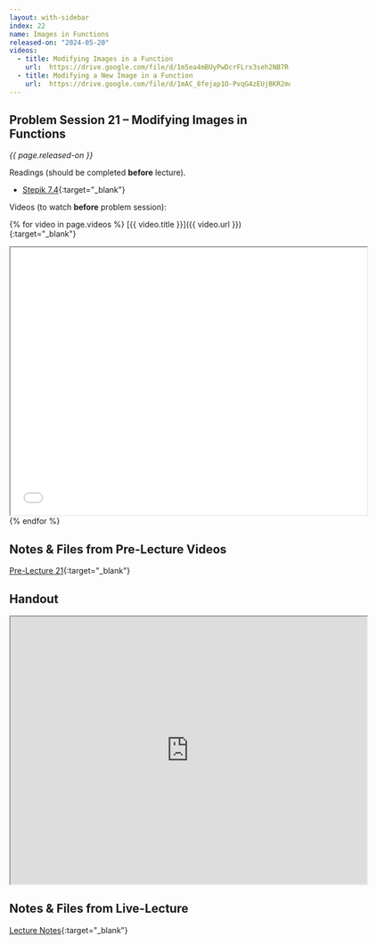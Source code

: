 ```yaml
---
layout: with-sidebar
index: 22
name: Images in Functions
released-on: "2024-05-20"
videos:
  - title: Modifying Images in a Function
    url:  https://drive.google.com/file/d/1m5ea4mBUyPwDcrFLrx3seh2NB7R-RA-g
  - title: Modifying a New Image in a Function
    url:  https://drive.google.com/file/d/1mAC_8fejap1O-PvqG4zEUjBKR2moPc0O
---
```


## Problem Session 21 – Modifying Images in Functions

_{{ page.released-on }}_

Readings (should be completed **before** lecture). 
- [Stepik 7.4](https://stepik.org/lesson/567196/step/1?unit=561469){:target="_blank"}

Videos (to watch **before** problem session):

{% for video in page.videos %}
[{{ video.title }}]({{ video.url }}){:target="_blank"}

<iframe src="{{ video.url }}/preview" width="640" height="480" allow="autoplay"></iframe>
{% endfor %}

## Notes & Files from Pre-Lecture Videos

[Pre-Lecture 21](https://github.com/ucsd-cse8a-sp24/ucsd-cse8a-sp24.github.io/tree/main/_pre-lectures/lecture-21){:target="_blank"}

## Handout

<iframe src="https://drive.google.com/file/d/1LBLLIlHpcKV-67PZOB2HsAO33OjMLwiC/preview" width="640" height="480" allow="autoplay"></iframe>

## Notes & Files from Live-Lecture

[Lecture Notes](https://drive.google.com/drive/folders/190nrh9IYATA-GThlrQuo4PQA78617ZSn?usp=sharing){:target="_blank"}

